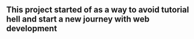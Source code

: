 ## This project started of as a way to avoid tutorial hell and start a new journey with web development